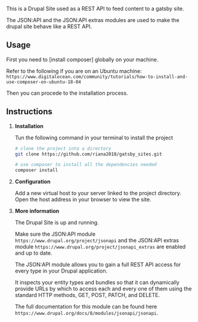 This is a Drupal Site used as a REST API to feed content to a gatsby site.

The JSON:API and the JSON:API extras modules are used to make the drupal site behave like a REST API.

## Usage
First you need to [install composer] globally on your machine.

Refer to the following if you are on an Ubuntu machine:
`https://www.digitalocean.com/community/tutorials/how-to-install-and-use-composer-on-ubuntu-18-04`

Then you can procede to the installation process.
## Instructions

1.  **Installation**

    Tun the following command in your terminal to install the project

    ```sh
    # clone the project into a directory
    git clone https://github.com/riana2018/gatsby_sites.git

    # use composer to install all the dependencies needed
    composer install

    ```
1.  **Configuration**

    Add a new virtual host to your server linked to the project directory.
    Open the host address in your browser to view the site.

1.  **More information**

    The Drupal Site is up and running.

    Make sure the JSON:API module `https://www.drupal.org/project/jsonapi` and the JSON:API extras module `https://www.drupal.org/project/jsonapi_extras` are enabled and up to date.

    The JSON:API module allows you to gain a full REST API access for every type in your Drupal application.

    It inspects your entity types and bundles so that it can dynamically provide URLs by which to access each and every one of them using the standard HTTP methods, GET, POST, PATCH, and DELETE.

    The full documentation for this module can be found here `https://www.drupal.org/docs/8/modules/jsonapi/jsonapi`.
